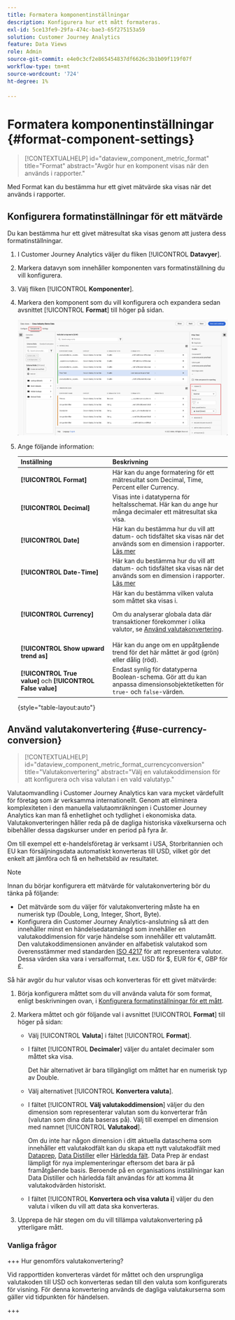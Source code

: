 ```yaml
---
title: Formatera komponentinställningar
description: Konfigurera hur ett mått formateras.
exl-id: 5ce13fe9-29fa-474c-bae3-65f275153a59
solution: Customer Journey Analytics
feature: Data Views
role: Admin
source-git-commit: e4e0c3cf2e865454837df6626c3b1b09f119f07f
workflow-type: tm+mt
source-wordcount: '724'
ht-degree: 1%

---
```


# Formatera komponentinställningar {#format-component-settings}

<!-- markdownlint-disable MD034 -->

>[!CONTEXTUALHELP]
>id="dataview_component_metric_format"
>title="Format"
>abstract="Avgör hur en komponent visas när den används i rapporter."

<!-- markdownlint-enable MD034 -->


Med Format kan du bestämma hur ett givet mätvärde ska visas när det används i rapporter.

## Konfigurera formatinställningar för ett mätvärde

Du kan bestämma hur ett givet mätresultat ska visas genom att justera dess formatinställningar.

1. I Customer Journey Analytics väljer du fliken [!UICONTROL **Datavyer**].

1. Markera datavyn som innehåller komponenten vars formatinställning du vill konfigurera.

1. Välj fliken [!UICONTROL **Komponenter**].

1. Markera den komponent som du vill konfigurera och expandera sedan avsnittet [!UICONTROL **Format**] till höger på sidan.

   ![Formatinställningar](../assets/format-settings.png)

1. Ange följande information:

   | Inställning | Beskrivning |
   | --- | --- |
   | **[!UICONTROL Format]** | Här kan du ange formatering för ett mätresultat som Decimal, Time, Percent eller Currency. |
   | **[!UICONTROL Decimal]** | Visas inte i datatyperna för heltalsschemat. Här kan du ange hur många decimaler ett mätresultat ska visa. |
   | **[!UICONTROL Date]** | Här kan du bestämma hur du vill att datum- och tidsfältet ska visas när det används som en dimension i rapporter. [Läs mer](../../use-cases/data-views/data-views-usecases.md#date-and-date-time-use-cases) |
   | **[!UICONTROL Date-Time]** | Här kan du bestämma hur du vill att datum- och tidsfältet ska visas när det används som en dimension i rapporter. [Läs mer](../../use-cases/data-views/data-views-usecases.md#date-and-date-time-use-cases) |
   | **[!UICONTROL Currency]** | Här kan du bestämma vilken valuta som måttet ska visas i. <p>Om du analyserar globala data där transaktioner förekommer i olika valutor, se [Använd valutakonvertering](#use-currency-conversion).</p> |
   | **[!UICONTROL Show upward trend as]** | Här kan du ange om en uppåtgående trend för det här måttet är god (grön) eller dålig (röd). |
   | **[!UICONTROL True value]** och **[!UICONTROL False value]** | Endast synlig för datatyperna Boolean-schema. Gör att du kan anpassa dimensionsobjektetiketten för `true`- och `false`-värden. |

   {style="table-layout:auto"}

## Använd valutakonvertering {#use-currency-conversion}

<!-- markdownlint-disable MD034 -->

>[!CONTEXTUALHELP]
>id="dataview_component_metric_format_currencyconversion"
>title="Valutakonvertering"
>abstract="Välj en valutakoddimension för att konfigurera och visa valutan i en vald valutatyp."

<!-- markdownlint-enable MD034 -->

Valutaomvandling i Customer Journey Analytics kan vara mycket värdefullt för företag som är verksamma internationellt. Genom att eliminera komplexiteten i den manuella valutaomräkningen i Customer Journey Analytics kan man få enhetlighet och tydlighet i ekonomiska data. Valutakonverteringen håller reda på de dagliga historiska växelkurserna och bibehåller dessa dagskurser under en period på fyra år.

Om till exempel ett e-handelsföretag är verksamt i USA, Storbritannien och EU kan försäljningsdata automatiskt konverteras till USD, vilket gör det enkelt att jämföra och få en helhetsbild av resultatet.

>[!NOTE]
>
>Innan du börjar konfigurera ett mätvärde för valutakonvertering bör du tänka på följande:
>
>* Det mätvärde som du väljer för valutakonvertering måste ha en numerisk typ (Double, Long, Integer, Short, Byte).
>* Konfigurera din Customer Journey Analytics-anslutning så att den innehåller minst en händelsedatamängd som innehåller en valutakoddimension för varje händelse som innehåller ett valutamått. Den valutakoddimensionen använder en alfabetisk valutakod som överensstämmer med standarden [ISO 4217](https://www.iso.org/iso-4217-currency-codes.html) för att representera valutor. Dessa värden ska vara i versalformat, t.ex. USD för $, EUR för €, GBP för £.

Så här avgör du hur valutor visas och konverteras för ett givet mätvärde:

1. Börja konfigurera måttet som du vill använda valuta för som format, enligt beskrivningen ovan, i [Konfigurera formatinställningar för ett mått](#configure-format-settings-for-a-metric).

1. Markera måttet och gör följande val i avsnittet [!UICONTROL **Format**] till höger på sidan:

   * Välj [!UICONTROL **Valuta**] i fältet [!UICONTROL **Format**].

   * I fältet [!UICONTROL **Decimaler**] väljer du antalet decimaler som måttet ska visa.

     Det här alternativet är bara tillgängligt om måttet har en numerisk typ av Double.

   * Välj alternativet [!UICONTROL **Konvertera valuta**].

   * I fältet [!UICONTROL **Välj valutakoddimension**] väljer du den dimension som representerar valutan som du konverterar från (valutan som dina data baseras på). Välj till exempel en dimension med namnet [!UICONTROL **Valutakod**].

     Om du inte har någon dimension i ditt aktuella dataschema som innehåller ett valutakodfält kan du skapa ett nytt valutakodfält med [Dataprep](https://experienceleague.adobe.com/docs/experience-platform/data-prep/home.html?lang=sv-SE), [Data Distiller](https://experienceleague.adobe.com/docs/experience-platform/query/data-distiller/overview.html?lang=sv-SE) eller [Härledda fält](/help/data-views/derived-fields/derived-fields.md). Data Prep är endast lämpligt för nya implementeringar eftersom det bara är på framåtgående basis. Beroende på en organisations inställningar kan Data Distiller och härledda fält användas för att komma åt valutakodvärden historiskt.

   * I fältet [!UICONTROL **Konvertera och visa valuta i**] väljer du den valuta i vilken du vill att data ska konverteras.

1. Upprepa de här stegen om du vill tillämpa valutakonvertering på ytterligare mått.



### Vanliga frågor

+++ Hur genomförs valutakonvertering?

Vid rapporttiden konverteras värdet för måttet och den ursprungliga valutakoden till USD och konverteras sedan till den valuta som konfigurerats för visning. För denna konvertering används de dagliga valutakurserna som gäller vid tidpunkten för händelsen.

+++


